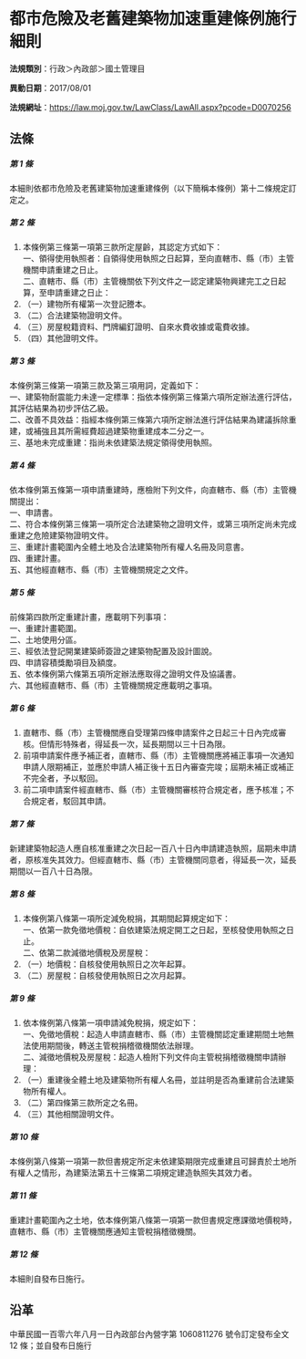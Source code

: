 # 都市危險及老舊建築物加速重建條例施行細則



**法規類別**：行政＞內政部＞國土管理目

**異動日期**：2017/08/01  

**法規網址**：https://law.moj.gov.tw/LawClass/LawAll.aspx?pcode=D0070256



## 法條
##### 第 1 條
本細則依都市危險及老舊建築物加速重建條例（以下簡稱本條例）第十二條規定訂定之。

##### 第 2 條
1. 本條例第三條第一項第三款所定屋齡，其認定方式如下：  
一、領得使用執照者：自領得使用執照之日起算，至向直轄市、縣（市）主管機關申請重建之日止。  
二、直轄市、縣（市）主管機關依下列文件之一認定建築物興建完工之日起算，至申請重建之日止：
1. （一）建物所有權第一次登記謄本。
1. （二）合法建築物證明文件。
1. （三）房屋稅籍資料、門牌編釘證明、自來水費收據或電費收據。
1. （四）其他證明文件。

##### 第 3 條
本條例第三條第一項第三款及第三項用詞，定義如下：  
一、建築物耐震能力未達一定標準：指依本條例第三條第六項所定辦法進行評估，其評估結果為初步評估乙級。  
二、改善不具效益：指經本條例第三條第六項所定辦法進行評估結果為建議拆除重建，或補強且其所需經費超過建築物重建成本二分之一。  
三、基地未完成重建：指尚未依建築法規定領得使用執照。

##### 第 4 條
依本條例第五條第一項申請重建時，應檢附下列文件，向直轄市、縣（市）主管機關提出：  
一、申請書。  
二、符合本條例第三條第一項所定合法建築物之證明文件，或第三項所定尚未完成重建之危險建築物證明文件。  
三、重建計畫範圍內全體土地及合法建築物所有權人名冊及同意書。  
四、重建計畫。  
五、其他經直轄市、縣（市）主管機關規定之文件。

##### 第 5 條
前條第四款所定重建計畫，應載明下列事項：  
一、重建計畫範圍。  
二、土地使用分區。  
三、經依法登記開業建築師簽證之建築物配置及設計圖說。  
四、申請容積獎勵項目及額度。  
五、依本條例第六條第五項所定辦法應取得之證明文件及協議書。  
六、其他經直轄市、縣（市）主管機關規定應載明之事項。

##### 第 6 條
1. 直轄市、縣（市）主管機關應自受理第四條申請案件之日起三十日內完成審核。但情形特殊者，得延長一次，延長期間以三十日為限。
1. 前項申請案件應予補正者，直轄市、縣（市）主管機關應將補正事項一次通知申請人限期補正，並應於申請人補正後十五日內審查完竣；屆期未補正或補正不完全者，予以駁回。
1. 前二項申請案件經直轄市、縣（市）主管機關審核符合規定者，應予核准；不合規定者，駁回其申請。

##### 第 7 條
新建建築物起造人應自核准重建之次日起一百八十日內申請建造執照，屆期未申請者，原核准失其效力。但經直轄市、縣（市）主管機關同意者，得延長一次，延長期間以一百八十日為限。

##### 第 8 條
1. 本條例第八條第一項所定減免稅捐，其期間起算規定如下：  
一、依第一款免徵地價稅：自依建築法規定開工之日起，至核發使用執照之日止。  
二、依第二款減徵地價稅及房屋稅：
1. （一）地價稅：自核發使用執照日之次年起算。
1. （二）房屋稅：自核發使用執照日之次月起算。

##### 第 9 條
1. 依本條例第八條第一項申請減免稅捐，規定如下：  
一、免徵地價稅：起造人申請直轄市、縣（市）主管機關認定重建期間土地無法使用期間後，轉送主管稅捐稽徵機關依法辦理。  
二、減徵地價稅及房屋稅：起造人檢附下列文件向主管稅捐稽徵機關申請辦理：
1. （一）重建後全體土地及建築物所有權人名冊，並註明是否為重建前合法建築物所有權人。
1. （二）第四條第三款所定之名冊。
1. （三）其他相關證明文件。

##### 第 10 條
本條例第八條第一項第一款但書規定所定未依建築期限完成重建且可歸責於土地所有權人之情形，為建築法第五十三條第二項規定建造執照失其效力者。

##### 第 11 條
重建計畫範圍內之土地，依本條例第八條第一項第一款但書規定應課徵地價稅時，直轄市、縣（市）主管機關應通知主管稅捐稽徵機關。

##### 第 12 條
本細則自發布日施行。

## 沿革
中華民國一百零六年八月一日內政部台內營字第 1060811276 號令訂定發布全文 12 條；並自發布日施行
